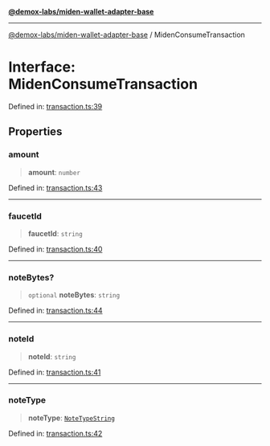 [**@demox-labs/miden-wallet-adapter-base**](../README.md)

***

[@demox-labs/miden-wallet-adapter-base](../globals.md) / MidenConsumeTransaction

# Interface: MidenConsumeTransaction

Defined in: [transaction.ts:39](https://github.com/demox-labs/miden-wallet-adapter/blob/1ef8b04773cb8b7272bbf6a4eb810ab074d47de8/packages/core/base/transaction.ts#L39)

## Properties

### amount

> **amount**: `number`

Defined in: [transaction.ts:43](https://github.com/demox-labs/miden-wallet-adapter/blob/1ef8b04773cb8b7272bbf6a4eb810ab074d47de8/packages/core/base/transaction.ts#L43)

***

### faucetId

> **faucetId**: `string`

Defined in: [transaction.ts:40](https://github.com/demox-labs/miden-wallet-adapter/blob/1ef8b04773cb8b7272bbf6a4eb810ab074d47de8/packages/core/base/transaction.ts#L40)

***

### noteBytes?

> `optional` **noteBytes**: `string`

Defined in: [transaction.ts:44](https://github.com/demox-labs/miden-wallet-adapter/blob/1ef8b04773cb8b7272bbf6a4eb810ab074d47de8/packages/core/base/transaction.ts#L44)

***

### noteId

> **noteId**: `string`

Defined in: [transaction.ts:41](https://github.com/demox-labs/miden-wallet-adapter/blob/1ef8b04773cb8b7272bbf6a4eb810ab074d47de8/packages/core/base/transaction.ts#L41)

***

### noteType

> **noteType**: [`NoteTypeString`](../type-aliases/NoteTypeString.md)

Defined in: [transaction.ts:42](https://github.com/demox-labs/miden-wallet-adapter/blob/1ef8b04773cb8b7272bbf6a4eb810ab074d47de8/packages/core/base/transaction.ts#L42)
